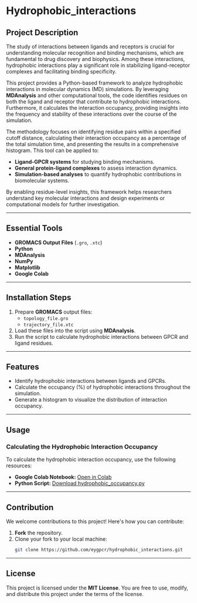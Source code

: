 # Hydrophobic_interactions

## Project Description
The study of interactions between ligands and receptors is crucial for understanding molecular recognition and binding mechanisms, which are fundamental to drug discovery and biophysics. Among these interactions, hydrophobic interactions play a significant role in stabilizing ligand-receptor complexes and facilitating binding specificity.

This project provides a Python-based framework to analyze hydrophobic interactions in molecular dynamics (MD) simulations. By leveraging **MDAnalysis** and other computational tools, the code identifies residues on both the ligand and receptor that contribute to hydrophobic interactions. Furthermore, it calculates the interaction occupancy, providing insights into the frequency and stability of these interactions over the course of the simulation.

The methodology focuses on identifying residue pairs within a specified cutoff distance, calculating their interaction occupancy as a percentage of the total simulation time, and presenting the results in a comprehensive histogram. This tool can be applied to:
- **Ligand-GPCR systems** for studying binding mechanisms.
- **General protein-ligand complexes** to assess interaction dynamics.
- **Simulation-based analyses** to quantify hydrophobic contributions in biomolecular systems.

By enabling residue-level insights, this framework helps researchers understand key molecular interactions and design experiments or computational models for further investigation.

---

## Essential Tools
- **GROMACS Output Files** (`.gro`, `.xtc`)
- **Python**
- **MDAnalysis**
- **NumPy**
- **Matplotlib**
- **Google Colab**


---

## Installation Steps
1. Prepare **GROMACS** output files:
   - `topology_file.gro`
   - `trajectory_file.xtc`
2. Load these files into the script using **MDAnalysis**.
3. Run the script to calculate hydrophobic interactions between GPCR and ligand residues.

---

## Features
- Identify hydrophobic interactions between ligands and GPCRs.
- Calculate the occupancy (%) of hydrophobic interactions throughout the simulation.
- Generate a histogram to visualize the distribution of interaction occupancy.

---

## Usage

### Calculating the Hydrophobic Interaction Occupancy
To calculate the hydrophobic interaction occupancy, use the following resources:

- **Google Colab Notebook:** [Open in Colab](https://colab.research.google.com/github/eygpcr/hydrophobic_interactions/blob/main/hydrophobic_interaction_occupancy.ipynb)
- **Python Script:** [Download hydrophobic_occupancy.py](https://github.com/eygpcr/hydrophobic_interactions/raw/main/hydrophobic_occupancy.py)

---

## Contribution
We welcome contributions to this project! Here's how you can contribute:

1. **Fork** the repository.
2. Clone your fork to your local machine:
   ```bash
   git clone https://github.com/eygpcr/hydrophobic_interactions.git

---

## License

This project is licensed under the **MIT License**. You are free to use, modify, and distribute this project under the terms of the license.
